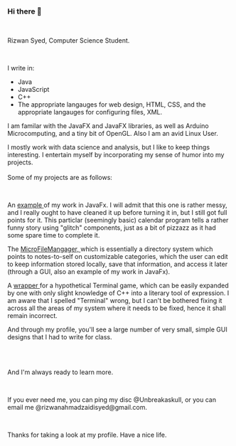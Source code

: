### Hi there 👋

<!--
**RAS06/RAS06** is a ✨ _special_ ✨ repository because its `README.md` (this file) appears on your GitHub profile.

Here are some ideas to get you started:

- 🔭 I’m currently working on ...
- 🌱 I’m currently learning ...
- 👯 I’m looking to collaborate on ...
- 🤔 I’m looking for help with ...
- 💬 Ask me about ...
- 📫 How to reach me: ...
- 😄 Pronouns: ...
- ⚡ Fun fact: ...
-->

<!DOCTYPE html>
<html>
  <br>
  <p> Rizwan Syed, Computer Science Student.</p> <br>
  <p> I write in: <ul>
    <li>Java</li>
    <li>JavaScript</li>
    <li>C++</li>
    <li>The appropriate langauges for web design, HTML, CSS, and the appropriate langauges for configuring files, XML.</li>
  </ul>
  I am familar with the JavaFX and JavaFX libraries, as well as Arduino Microcomputing, and a tiny bit of OpenGL. Also I am an avid Linux User.
  </p>

  <p>I mostly work with data science and analysis, but I like to keep things interesting. I entertain myself by incorporating my sense of humor into my projects. <br><br> Some of my projects are as follows:</p> <br>
 
    
  <p> An <a href = "https://github.com/RAS06/The-ScizoCalendar-Project"> example </a>of my work in JavaFx. I will admit that this one is rather messy, and I really ought to have cleaned it up before turning it in, but I still got full points for it. This particlar (seemingly basic) calendar program tells a rather funny story using "glitch" components, just as a bit of pizzazz as it had some spare time to complete it.</p>
  <p> The <a href = "https://github.com/RAS06/MicroFileManager"> MicroFileMangager, </a>which is essentially a directory system which points to notes-to-self on customizable categories, which the user can edit to keep information stored locally, save that information, and access it later (through a GUI, also an example of my work in JavaFx).</p>
  <p> A <a href = "https://github.com/RAS06/TermalIO"> wrapper </a> for a hypothetical Terminal game, which can be easily expanded by one with only slight knowledge of C++ into a literary tool of expression. I am aware that I spelled "Terminal" wrong, but I can't be bothered fixing it across all the areas of my system where it needs to be fixed, hence it shall remain incorrect.</p>  
  <p> And through my profile, you'll see a large number of very small, simple GUI designs that I had to write for class. </p>
  <br> <br>
    
  <p>And I'm always ready to learn more.</p>
  
  <br>
  
  <p> If you ever need me, you can ping my disc @Unbreakaskull, or you can email me @rizwanahmadzaidisyed@gmail.com.</p>
  
  <br>
  
  <p>Thanks for taking a look at my profile. Have a nice life.</p>
  
  </html>
